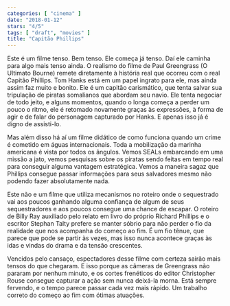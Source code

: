 ```yaml
---
categories: [ "cinema" ]
date: "2018-01-12"
stars: "4/5"
tags: [ "draft", "movies" ]
title: "Capitão Phillips"
---
```

Este é um filme tenso. Bem tenso. Ele começa já tenso. Daí ele caminha
para algo mais tenso ainda. O realismo do filme de Paul Greengrass (O
Ultimato Bourne) remete diretamente à história real que ocorreu com o
real Capitão Phillips. Tom Hanks está em um papel ingrato para ele,
mas ainda assim faz muito e bonito. Ele é um capitão carismático,
que tenta salvar sua tripulação de piratas somalianos que abordam
seu navio. Ele tenta negociar de todo jeito, e alguns momentos, quando
o longa começa a perder um pouco o ritmo, ele é retomado novamente
graças às expressões, à forma de agir e de falar do personagem
capturado por Hanks. E apenas isso já é digno de assisti-lo.

Mas além disso há aí um filme didático de como funciona quando um
crime é cometido em águas internacionais. Toda a mobilização da
marinha americana é vista por todos os ângulos. Vemos SEALs embarcando
em uma missão a jato, vemos pesquisas sobre os piratas sendo feitas em
tempo real para conseguir alguma vantagem estratégica. Vemos a maneira
sagaz que Phillips consegue passar informações para seus salvadores
mesmo não podendo fazer absolutamente nada.

Este não e um filme que utiliza mecanismos no roteiro onde o
sequestrado vai aos poucos ganhando alguma confiança de algum de seus
sequestradores e aos poucos consegue uma chance de escapar. O roteiro
de Billy Ray auxiliado pelo relato em livro do próprio Richard Phillips
e o escritor Stephan Talty prefere se manter sóbrio para não perder o
fio da realidade que nos acompanha do começo ao fim. É um fio tênue,
que parece que pode se partir às vezes, mas isso nunca acontece graças
às idas e vindas do drama e da tensão crescentes.

Vencidos pelo cansaço, espectadores desse filme com certeza sairão
mais tensos do que chegaram. E isso porque as câmeras de Greengrass não
pararam por nenhum minuto, e os cortes frenéticos do editor Christopher
Rouse consegue capturar a ação sem nunca deixá-la morna. Está sempre
fervendo, e o tempo parece passar cada vez mais rápido. Um trabalho
correto do começo ao fim com ótimas atuações.
